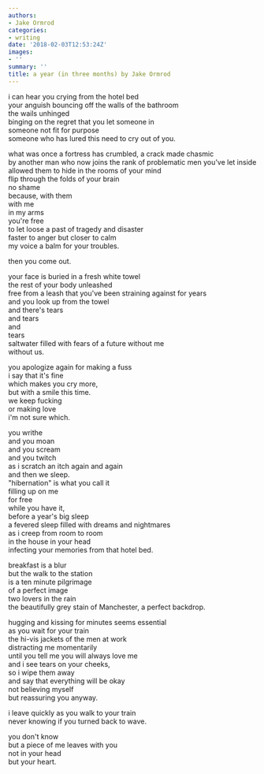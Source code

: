```yaml
---
authors:
- Jake Ormrod
categories:
- writing
date: '2018-02-03T12:53:24Z'
images:
- ''
summary: ''
title: a year (in three months) by Jake Ormrod
---
```

i can hear you crying from the hotel bed<br>
your anguish bouncing off the walls of the bathroom<br>
the wails unhinged<br>
binging on the regret that you let someone in<br>
someone not fit for purpose<br>
someone who has lured this need to cry out of you.<br>

what was once a fortress has crumbled, a crack made chasmic<br>
by another man who now joins the rank of problematic men you've let inside<br>
allowed them to hide in the rooms of your mind<br>
flip through the folds of your brain<br>
no shame<br>
because, with them<br>
with me<br>
in my arms<br>
you're free<br>
to let loose a past of tragedy and disaster<br>
faster to anger but closer to calm<br>
my voice a balm for your troubles.<br>

then you come out.<br>

your face is buried in a fresh white towel<br>
the rest of your body unleashed<br>
free from a leash that you've been straining against for years<br>
and you look up from the towel<br>
and there's tears<br>
and tears<br>
and<br>
tears<br>
saltwater filled with fears of a future without me<br>
without us.<br>

you apologize again for making a fuss<br>
i say that it's fine<br>
which makes you cry more,<br>
but with a smile this time.<br>
we keep fucking<br>
or making love<br>
i'm not sure which.<br>

you writhe<br>
and you moan<br>
and you scream<br>
and you twitch<br>
as i scratch an itch again and again<br>
and then we sleep.<br>
"hibernation" is what you call it<br>
filling up on me<br>
for free<br>
while you have it,<br>
before a year's big sleep<br>
a fevered sleep filled with dreams and nightmares<br>
as i creep from room to room<br>
in the house in your head<br>
infecting your memories from that hotel bed.<br>

breakfast is a blur<br>
but the walk to the station<br>
is a ten minute pilgrimage<br>
of a perfect image<br>
two lovers in the rain<br>
the beautifully grey stain of Manchester, a perfect backdrop.<br>

hugging and kissing for minutes seems essential<br>
as you wait for your train<br>
the hi-vis jackets of the men at work<br>
distracting me momentarily<br>
until you tell me you will always love me<br>
and i see tears on your cheeks,<br>
so i wipe them away<br>
and say that everything will be okay<br>
not believing myself<br>
but reassuring you anyway.<br>

i leave quickly as you walk to your train<br>
never knowing if you turned back to wave.<br>

you don't know<br>
but a piece of me leaves with you<br>
not in your head<br>
but your heart.<br>